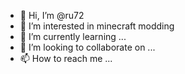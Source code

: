- 👋 Hi, I’m @ru72
- 👀 I’m interested in minecraft modding
- 🌱 I’m currently learning ...
- 💞️ I’m looking to collaborate on ...
- 📫 How to reach me ...

<!---
ru72/ru72 is a ✨ special ✨ repository because its `README.md` (this file) appears on your GitHub profile.
You can click the Preview link to take a look at your changes.
--->
